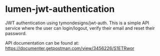 # lumen-jwt-authentication
JWT authentication using tymondesigns/jwt-auth.  This is a simple API service where the user can login/logout, verify their email and reset their password.

API documentation can be found at: https://documenter.getpostman.com/view/3456226/S1ETRwor
